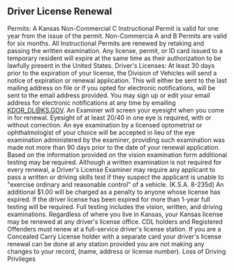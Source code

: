 ## Driver License Renewal
Permits: A Kansas Non-Commercial C Instructional Permit is valid for one year from the issue of the permit. Non-Commercia A and B Permits are valid for six months. All Instructional Permits are renewed by retaking and passing the written examination. Any license, permit, or ID card issued to a temporary resident will expire at the same time as their authorization to be lawfully present in the United States.
Driver's Licenses: At least 30 days prior to the expiration of your license, the Division of Vehicles will send a notice of expiration or renewal application. This will either be sent to the last mailing address on file or if you opted for electronic notifications, will be sent to the email address provided. You may sign up or edit your email address for electronic notifications at any time by emailing KDOR_DL@KS.GOV.
An Examiner will screen your eyesight when you come in for renewal. Eyesight of at least 20/40 in one eye is required, with or without correction. An eye examination by a licensed optometrist or ophthalmologist of your choice will be accepted in lieu of the eye examination administered by the examiner, providing such examination was made not more than 90 days prior to the date of your renewal application. Based on the information provided on the vision examination form additional testing may be required. Although a written examination is not required for every renewal, a Driver's License Examiner may require any applicant to pass a written or driving skills test if they suspect the applicant is unable to "exercise ordinary and reasonable control" of a vehicle. (K.S.A. 8-235d) An additional $1.00 will be charged as a penalty to anyone whose license has expired. If the driver license has been expired for more than 1-year full testing will be required. Full testing includes the vision, written, and driving examinations.
Regardless of where you live in Kansas, your Kansas license may be renewed at any driver's license office. CDL holders and Registered Offenders must renew at a full-service driver's license station. If you are a Concealed Carry License holder with a separate card your driver's license renewal can be done at any station provided you are not making any changes to your record, (name, address or license number).
Loss of Driving Privileges